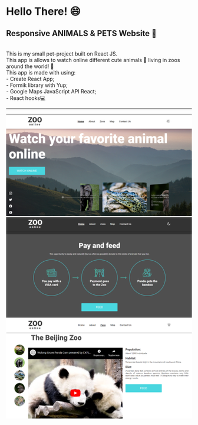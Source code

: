 # Hello There! 😄
## Responsive ANIMALS & PETS Website 🦓

<br>
This is my small pet-project built on React JS.<br>
This app is allows to watch online different cute animals 🐼 living in zoos around the world! 🦁<br>
This app is made with using: <br>
- Create React App;<br>
- Formik library with Yup;<br>
- Google Maps JavaScript API React;<br>
- React hooks💻<br>

-----------------------------
![alt text](https://github.com/yastrb/zoo-online/blob/main/Screenshot_1.png)
![alt text](https://github.com/yastrb/zoo-online/blob/main/Screenshot_2.png)
![alt text](https://github.com/yastrb/zoo-online/blob/main/Screenshot_3.png)
